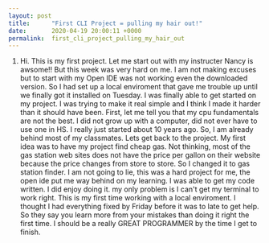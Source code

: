 ```yaml
---
layout: post
title:      "First CLI Project = pulling my hair out!"
date:       2020-04-19 20:00:11 +0000
permalink:  first_cli_project_pulling_my_hair_out
---
```



1. Hi.  This is my first project.  Let me start out with my instructer Nancy is awsome!!  But this week was very hard on me.  I am not making excuses but to start with my Open IDE was not working even the downloaded version.  So I had set up a local enviroment that gave me trouble up until we finally got it installed on Tuesday.  I was finally able to get started on my project.  I was trying to make it real simple and I think I made it harder than it should have been.  First, let me tell you that my cpu fundamentals are not the best.  I did not grow up with a computer, did not ever have to use one in HS.  I really just started about 10 years ago.  So, I am already behind most of my classmates.  Lets get back to the project.  My first idea was to have my project find cheap gas.  Not thinking, most of the gas station web sites does not have the price per gallon on their website because the price changes from store to store.  So I changed it to gas station finder.  I am not going to lie, this was a hard project for me, the open ide put me way behind on my learning.  I was able to get my code written.  I did enjoy doing it.  my only problem is I can't get my terminal to work right.  This is my first time working with a local enviroment.  I thought I had everything fixed by Friday before it was to late to get help.  So they say you learn more from your mistakes than doing it right the first time.  I should be a really GREAT PROGRAMMER by the time I get to finish.
